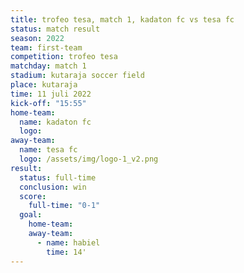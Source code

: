 ```yaml
---
title: trofeo tesa, match 1, kadaton fc vs tesa fc
status: match result
season: 2022
team: first-team
competition: trofeo tesa
matchday: match 1
stadium: kutaraja soccer field
place: kutaraja
time: 11 juli 2022
kick-off: "15:55"
home-team:
  name: kadaton fc
  logo: 
away-team:
  name: tesa fc
  logo: /assets/img/logo-1_v2.png
result:
  status: full-time
  conclusion: win
  score:
    full-time: "0-1"
  goal:
    home-team:
    away-team:
      - name: habiel
        time: 14'
---
```

